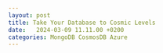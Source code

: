 ```yaml
---
layout: post
title: Take Your Database to Cosmic Levels
date:   2024-03-09 11.11.00 +0200
categories: MongoDB CosmosDB Azure
---
```



